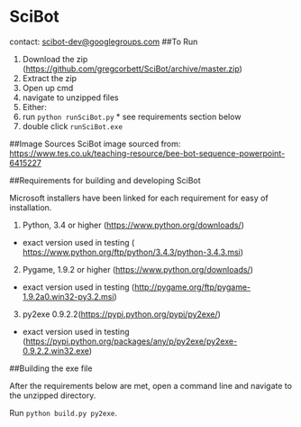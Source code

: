 # SciBot
contact: scibot-dev@googlegroups.com
##To Run

1. Download the zip (https://github.com/gregcorbett/SciBot/archive/master.zip)
2. Extract the zip
3. Open up cmd
4. navigate to unzipped files
5. Either:
  1. run `python runSciBot.py`
    * see requirements section below
  2. double click `runSciBot.exe`

##Image Sources
SciBot image sourced from: https://www.tes.co.uk/teaching-resource/bee-bot-sequence-powerpoint-6415227

##Requirements for building and developing SciBot

Microsoft installers have been linked for each requirement for easy of installation.

1. Python, 3.4 or higher (https://www.python.org/downloads/)
  * exact version used in testing ( https://www.python.org/ftp/python/3.4.3/python-3.4.3.msi)
2. Pygame, 1.9.2 or higher (https://www.python.org/downloads/)
  * exact version used in testing (http://pygame.org/ftp/pygame-1.9.2a0.win32-py3.2.msi)
3. py2exe 0.9.2.2(https://pypi.python.org/pypi/py2exe/)
  * exact version used in testing (https://pypi.python.org/packages/any/p/py2exe/py2exe-0.9.2.2.win32.exe)

##Building the exe file

After the requirements below are met, open a command line and navigate to the unzipped directory.

Run `python build.py py2exe`.